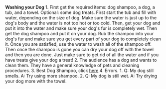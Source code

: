 **Washing your Dog**
	1. First get the required items: dog shampoo, a dog, a tub, and a towel. Optional: some dog treats. First start the tub and fill with water, depending on the size of dog. Make sure the water is just up to the dog's body and the water is not too hot or too cold. Then, get your dog and put it into the water and make sure your dog's fur is completely wet. Then get the dog shampoo and put it on your dog. Rub the shampoo into your dog's fur and make sure you get every part of your dog to completely clean it. Once you are satisfied, use the water to wash all of the shampoo off. Then once the shampoo is gone you can dry your dog off with the towel and then you are done. Just make sure to get rid of all the water and if you have treats give your dog a treat!
	2. The audience has a dog and wants to clean them. They have a general knowledge of pets and cleaning procedures.
	3. Best Dog Shampoo, click [here](http://www.labradortraininghq.com/reviews/best-dog-shampoo-and-conditioners/)
	4. Errors.
		1. Q: My dog still smells. A: Try using more shampoo.
		2. Q: My dog is still wet. A: Try drying your dog more with the towel.
